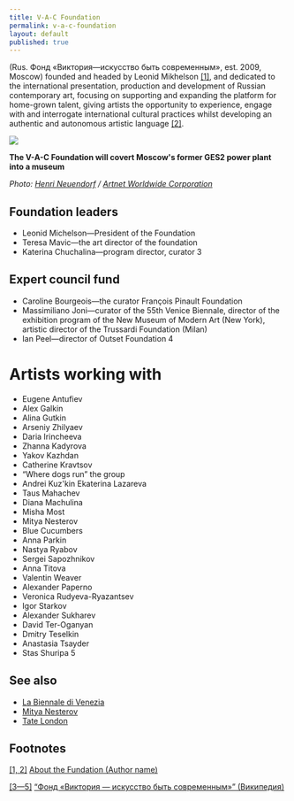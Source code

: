 ```yaml
---
title: V-A-C Foundation
permalink: v-a-c-foundation
layout: default
published: true
---
```

(Rus. Фонд «Виктория—искусство быть современным», est. 2009, Moscow) founded and headed by Leonid Mikhelson <span id="a1">[\[1\]](#f1)</span>, and dedicated to the international presentation, production and development of Russian contemporary art, focusing on supporting and expanding the platform for home-grown talent, giving artists the opportunity to experience, engage with and interrogate international cultural practices whilst developing an authentic and autonomous artistic language <span id="a2">[\[2\]](#f2)</span>.

![](/encyclopedia/images/vac.jpg)

**The V-A-C Foundation will covert Moscow's former GES2 power plant into a museum**

*Photo: [Henri Neuendorf](index) / [Artnet Worldwide Corporation](index)*

## Foundation leaders

+ Leonid Michelson—President of the Foundation
+ Teresa Mavic—the art director of the foundation
+ Katerina Chuchalina—program director, curator 3

## Expert council fund

+ Caroline Bourgeois—the curator François Pinault Foundation
+ Massimiliano Joni—curator of the 55th Venice Biennale, director of the exhibition program of the New Museum of Modern Art (New York), artistic director of the Trussardi Foundation (Milan)
+ Ian Peel—director of Outset Foundation 4

# Artists working with

+ Eugene Antufiev
+ Alex Galkin
+ Alina Gutkin
+ Arseniy Zhilyaev
+ Daria Irincheeva
+ Zhanna Kadyrova
+ Yakov Kazhdan
+ Catherine Kravtsov
+ “Where dogs run” the group
+ Andrei Kuz'kin Ekaterina Lazareva
+ Taus Mahachev
+ Diana Machulina
+ Misha Most
+ Mitya Nesterov
+ Blue Cucumbers
+ Anna Parkin
+ Nastya Ryabov
+ Sergei Sapozhnikov
+ Anna Titova
+ Valentin Weaver
+ Alexander Paperno
+ Veronica Rudyeva-Ryazantsev
+ Igor Starkov
+ Alexander Sukharev
+ David Ter-Oganyan
+ Dmitry Teselkin
+ Anastasia Tsayder
+ Stas Shuripa 5

## See also

+ [La Biennale di Venezia](index)
+ [Mitya Nesterov](index)
+ [Tate London ](index)

## Footnotes

[[1, 2]](#a1) <span id="f1"></span> [About the Fundation (Author name)](http://www.v-a-c.ru/foundation/)

[[3—5]](#a2) <span id="f2"></span> [“Фонд «Виктория — искусство быть современным»” (Википедия)](https://ru.wikipedia.org/wiki/Фонд_«Виктория_—_искусство_быть_современным»)